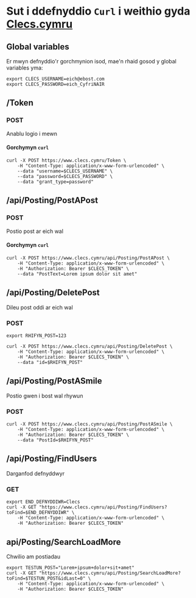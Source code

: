 # Sut i ddefnyddio ```Curl``` i weithio gyda [Clecs.cymru](http://clecs.cymru)

## Global variables

Er mwyn defnyddio'r gorchmynion isod, mae'n rhaid gosod y global variables yma:

    export CLECS_USERNAME=eich@ebost.com
    export CLECS_PASSWORD=eich_CyfriNAIR


## /Token

### POST

Anablu logio i mewn

#### Gorchymyn ```curl```
    curl -X POST https://www.clecs.cymru/Token \
        -H "Content-Type: application/x-www-form-urlencoded" \
        --data "username=$CLECS_USERNAME" \
        --data "password=$CLECS_PASSWORD" \
        --data "grant_type=password"


## /api/Posting/PostAPost

### POST

Postio post ar eich wal

#### Gorchymyn ```curl```
    curl -X POST https://www.clecs.cymru/api/Posting/PostAPost \
        -H "Content-Type: application/x-www-form-urlencoded" \
        -H "Authorization: Bearer $CLECS_TOKEN" \
        --data "PostText=Lorem ipsum dolor sit amet"

## /api/Posting/DeletePost

Dileu post oddi ar eich wal

### POST

    export RHIFYN_POST=123
    
    curl -X POST https://www.clecs.cymru/api/Posting/DeletePost \
        -H "Content-Type: application/x-www-form-urlencoded" \
        -H "Authorization: Bearer $CLECS_TOKEN" \
        --data "id=$RHIFYN_POST"


## /api/Posting/PostASmile

Postio gwen i bost wal rhywun

### POST
    curl -X POST https://www.clecs.cymru/api/Posting/PostASmile \
        -H "Content-Type: application/x-www-form-urlencoded" \
        -H "Authorization: Bearer $CLECS_TOKEN" \
        --data "PostId=$RHIFYN_POST"

## /api/Posting/FindUsers

Darganfod defnyddwyr

### GET
    export END_DEFNYDDIWR=Clecs
    curl -X GET "https://www.clecs.cymru/api/Posting/FindUsers?toFind=$END_DEFNYDDIWR" \
        -H "Content-Type: application/x-www-form-urlencoded" \
        -H "Authorization: Bearer $CLECS_TOKEN"

## api/Posting/SearchLoadMore

Chwilio am postiadau

    export TESTUN_POST="Lorem+ipsum+dolor+sit+amet"
    curl -X GET "https://www.clecs.cymru/api/Posting/SearchLoadMore?toFind=$TESTUN_POST&idLast=0" \
        -H "Content-Type: application/x-www-form-urlencoded" \
        -H "Authorization: Bearer $CLECS_TOKEN"



